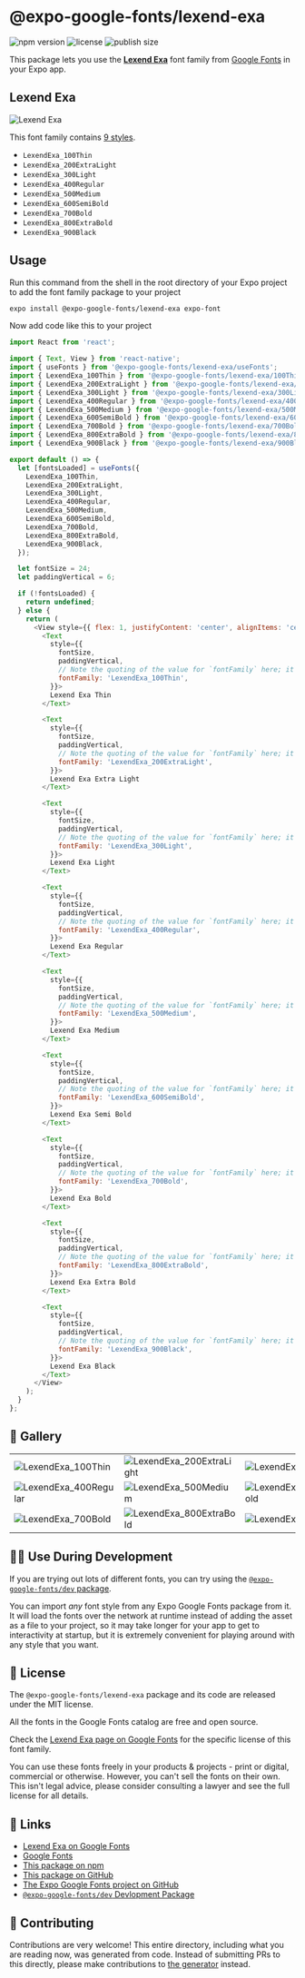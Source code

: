 # @expo-google-fonts/lexend-exa

![npm version](https://flat.badgen.net/npm/v/@expo-google-fonts/lexend-exa)
![license](https://flat.badgen.net/github/license/expo/google-fonts)
![publish size](https://flat.badgen.net/packagephobia/install/@expo-google-fonts/lexend-exa)

This package lets you use the [**Lexend Exa**](https://fonts.google.com/specimen/Lexend+Exa) font family from [Google Fonts](https://fonts.google.com/) in your Expo app.

## Lexend Exa

![Lexend Exa](./font-family.png)

This font family contains [9 styles](#-gallery).

- `LexendExa_100Thin`
- `LexendExa_200ExtraLight`
- `LexendExa_300Light`
- `LexendExa_400Regular`
- `LexendExa_500Medium`
- `LexendExa_600SemiBold`
- `LexendExa_700Bold`
- `LexendExa_800ExtraBold`
- `LexendExa_900Black`

## Usage

Run this command from the shell in the root directory of your Expo project to add the font family package to your project
```sh
expo install @expo-google-fonts/lexend-exa expo-font
```

Now add code like this to your project
```js
import React from 'react';

import { Text, View } from 'react-native';
import { useFonts } from '@expo-google-fonts/lexend-exa/useFonts';
import { LexendExa_100Thin } from '@expo-google-fonts/lexend-exa/100Thin';
import { LexendExa_200ExtraLight } from '@expo-google-fonts/lexend-exa/200ExtraLight';
import { LexendExa_300Light } from '@expo-google-fonts/lexend-exa/300Light';
import { LexendExa_400Regular } from '@expo-google-fonts/lexend-exa/400Regular';
import { LexendExa_500Medium } from '@expo-google-fonts/lexend-exa/500Medium';
import { LexendExa_600SemiBold } from '@expo-google-fonts/lexend-exa/600SemiBold';
import { LexendExa_700Bold } from '@expo-google-fonts/lexend-exa/700Bold';
import { LexendExa_800ExtraBold } from '@expo-google-fonts/lexend-exa/800ExtraBold';
import { LexendExa_900Black } from '@expo-google-fonts/lexend-exa/900Black';

export default () => {
  let [fontsLoaded] = useFonts({
    LexendExa_100Thin,
    LexendExa_200ExtraLight,
    LexendExa_300Light,
    LexendExa_400Regular,
    LexendExa_500Medium,
    LexendExa_600SemiBold,
    LexendExa_700Bold,
    LexendExa_800ExtraBold,
    LexendExa_900Black,
  });

  let fontSize = 24;
  let paddingVertical = 6;

  if (!fontsLoaded) {
    return undefined;
  } else {
    return (
      <View style={{ flex: 1, justifyContent: 'center', alignItems: 'center' }}>
        <Text
          style={{
            fontSize,
            paddingVertical,
            // Note the quoting of the value for `fontFamily` here; it expects a string!
            fontFamily: 'LexendExa_100Thin',
          }}>
          Lexend Exa Thin
        </Text>

        <Text
          style={{
            fontSize,
            paddingVertical,
            // Note the quoting of the value for `fontFamily` here; it expects a string!
            fontFamily: 'LexendExa_200ExtraLight',
          }}>
          Lexend Exa Extra Light
        </Text>

        <Text
          style={{
            fontSize,
            paddingVertical,
            // Note the quoting of the value for `fontFamily` here; it expects a string!
            fontFamily: 'LexendExa_300Light',
          }}>
          Lexend Exa Light
        </Text>

        <Text
          style={{
            fontSize,
            paddingVertical,
            // Note the quoting of the value for `fontFamily` here; it expects a string!
            fontFamily: 'LexendExa_400Regular',
          }}>
          Lexend Exa Regular
        </Text>

        <Text
          style={{
            fontSize,
            paddingVertical,
            // Note the quoting of the value for `fontFamily` here; it expects a string!
            fontFamily: 'LexendExa_500Medium',
          }}>
          Lexend Exa Medium
        </Text>

        <Text
          style={{
            fontSize,
            paddingVertical,
            // Note the quoting of the value for `fontFamily` here; it expects a string!
            fontFamily: 'LexendExa_600SemiBold',
          }}>
          Lexend Exa Semi Bold
        </Text>

        <Text
          style={{
            fontSize,
            paddingVertical,
            // Note the quoting of the value for `fontFamily` here; it expects a string!
            fontFamily: 'LexendExa_700Bold',
          }}>
          Lexend Exa Bold
        </Text>

        <Text
          style={{
            fontSize,
            paddingVertical,
            // Note the quoting of the value for `fontFamily` here; it expects a string!
            fontFamily: 'LexendExa_800ExtraBold',
          }}>
          Lexend Exa Extra Bold
        </Text>

        <Text
          style={{
            fontSize,
            paddingVertical,
            // Note the quoting of the value for `fontFamily` here; it expects a string!
            fontFamily: 'LexendExa_900Black',
          }}>
          Lexend Exa Black
        </Text>
      </View>
    );
  }
};

```

## 🔡 Gallery


||||
|-|-|-|
|![LexendExa_100Thin](.//100Thin/LexendExa_100Thin.ttf.png)|![LexendExa_200ExtraLight](.//200ExtraLight/LexendExa_200ExtraLight.ttf.png)|![LexendExa_300Light](.//300Light/LexendExa_300Light.ttf.png)||
|![LexendExa_400Regular](.//400Regular/LexendExa_400Regular.ttf.png)|![LexendExa_500Medium](.//500Medium/LexendExa_500Medium.ttf.png)|![LexendExa_600SemiBold](.//600SemiBold/LexendExa_600SemiBold.ttf.png)||
|![LexendExa_700Bold](.//700Bold/LexendExa_700Bold.ttf.png)|![LexendExa_800ExtraBold](.//800ExtraBold/LexendExa_800ExtraBold.ttf.png)|![LexendExa_900Black](.//900Black/LexendExa_900Black.ttf.png)||


## 👩‍💻 Use During Development

If you are trying out lots of different fonts, you can try using the [`@expo-google-fonts/dev` package](https://github.com/freeboub/google-fonts/tree/master/font-packages/dev#readme).

You can import *any* font style from any Expo Google Fonts package from it. It will load the fonts
over the network at runtime instead of adding the asset as a file to your project, so it may take longer
for your app to get to interactivity at startup, but it is extremely convenient
for playing around with any style that you want.

## 📖 License

The `@expo-google-fonts/lexend-exa` package and its code are released under the MIT license.

All the fonts in the Google Fonts catalog are free and open source.

Check the [Lexend Exa page on Google Fonts](https://fonts.google.com/specimen/Lexend+Exa) for the specific license of this font family.

You can use these fonts freely in your products & projects - print or digital, commercial or otherwise. However, you can't sell the fonts on their own. This isn't legal advice, please consider consulting a lawyer and see the full license for all details.

## 🔗 Links

- [Lexend Exa on Google Fonts](https://fonts.google.com/specimen/Lexend+Exa)
- [Google Fonts](https://fonts.google.com/)
- [This package on npm](https://www.npmjs.com/package/@expo-google-fonts/lexend-exa)
- [This package on GitHub](https://github.com/freeboub/google-fonts/tree/master/font-packages/lexend-exa)
- [The Expo Google Fonts project on GitHub](https://github.com/freeboub/google-fonts)
- [`@expo-google-fonts/dev` Devlopment Package](https://github.com/freeboub/google-fonts/tree/master/font-packages/dev)

## 🤝 Contributing

Contributions are very welcome! This entire directory, including what you are reading now, was generated from code. Instead of submitting PRs to this directly, please make contributions to [the generator](https://github.com/freeboub/google-fonts/tree/master/packages/generator) instead.
